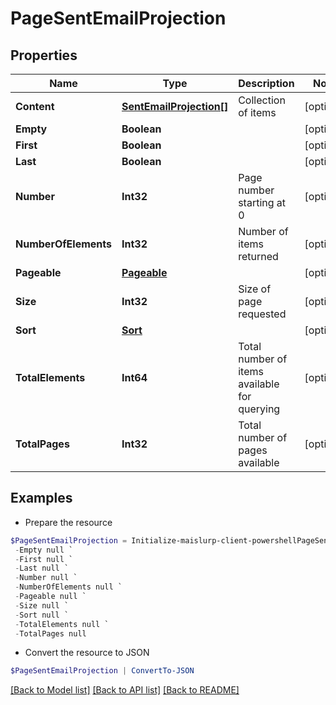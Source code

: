 # PageSentEmailProjection
## Properties

Name | Type | Description | Notes
------------ | ------------- | ------------- | -------------
**Content** | [**SentEmailProjection[]**](SentEmailProjection) | Collection of items | [optional] 
**Empty** | **Boolean** |  | [optional] 
**First** | **Boolean** |  | [optional] 
**Last** | **Boolean** |  | [optional] 
**Number** | **Int32** | Page number starting at 0 | [optional] 
**NumberOfElements** | **Int32** | Number of items returned | [optional] 
**Pageable** | [**Pageable**](Pageable) |  | [optional] 
**Size** | **Int32** | Size of page requested | [optional] 
**Sort** | [**Sort**](Sort) |  | [optional] 
**TotalElements** | **Int64** | Total number of items available for querying | [optional] 
**TotalPages** | **Int32** | Total number of pages available | [optional] 

## Examples

- Prepare the resource
```powershell
$PageSentEmailProjection = Initialize-maislurp-client-powershellPageSentEmailProjection  -Content null `
 -Empty null `
 -First null `
 -Last null `
 -Number null `
 -NumberOfElements null `
 -Pageable null `
 -Size null `
 -Sort null `
 -TotalElements null `
 -TotalPages null
```

- Convert the resource to JSON
```powershell
$PageSentEmailProjection | ConvertTo-JSON
```

[[Back to Model list]](../README#documentation-for-models) [[Back to API list]](../README#documentation-for-api-endpoints) [[Back to README]](../README)

